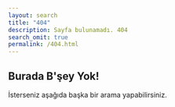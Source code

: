 ```yaml
---
layout: search
title: "404"
description: Sayfa bulunamadı. 404
search_omit: true
permalink: /404.html
---  
```


## Burada B'şey Yok!
İsterseniz aşağıda başka bir arama yapabilirsiniz. 